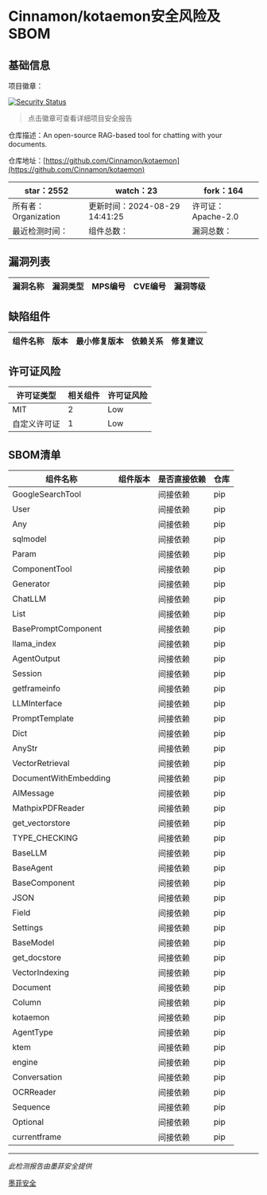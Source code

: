 # Cinnamon/kotaemon安全风险及SBOM

## 基础信息

项目徽章：

[![Security Status](https://www.murphysec.com/platform3/v31/badge/1829226022830030848.svg)](https://www.murphysec.com/console/report/1829226016928645120/1829226022830030848)

> 点击徽章可查看详细项目安全报告

仓库描述：An open-source RAG-based tool for chatting with your documents.

仓库地址：[https://github.com/Cinnamon/kotaemon](https://github.com/Cinnamon/kotaemon)

| star：2552 | watch：23 | fork：164 |
| ----------- | -------------- | ------------ |
| 所有者：Organization | 更新时间：2024-08-29 14:41:25 | 许可证：Apache-2.0 |
| 最近检测时间： | 组件总数： | 漏洞总数： |




## 漏洞列表

| 漏洞名称 | 漏洞类型 | MPS编号 | CVE编号 | 漏洞等级 |
| ------- | ------ | ------- | ------ | ----- |





## 缺陷组件

| 组件名称 | 版本 | 最小修复版本 | 依赖关系 | 修复建议 |
| -------- | ---- | ------------ | -------- | -------- |





## 许可证风险

| 许可证类型 | 相关组件 | 许可证风险 |
| ---------- | -------- | ---------- |
|MIT|2|Low|
|自定义许可证|1|Low|




## SBOM清单

| 组件名称 | 组件版本 | 是否直接依赖 | 仓库 |
| -------- | -------- | ------------ | ---- |
|GoogleSearchTool||间接依赖|pip|
|User||间接依赖|pip|
|Any||间接依赖|pip|
|sqlmodel||间接依赖|pip|
|Param||间接依赖|pip|
|ComponentTool||间接依赖|pip|
|Generator||间接依赖|pip|
|ChatLLM||间接依赖|pip|
|List||间接依赖|pip|
|BasePromptComponent||间接依赖|pip|
|llama_index||间接依赖|pip|
|AgentOutput||间接依赖|pip|
|Session||间接依赖|pip|
|getframeinfo||间接依赖|pip|
|LLMInterface||间接依赖|pip|
|PromptTemplate||间接依赖|pip|
|Dict||间接依赖|pip|
|AnyStr||间接依赖|pip|
|VectorRetrieval||间接依赖|pip|
|DocumentWithEmbedding||间接依赖|pip|
|AIMessage||间接依赖|pip|
|MathpixPDFReader||间接依赖|pip|
|get_vectorstore||间接依赖|pip|
|TYPE_CHECKING||间接依赖|pip|
|BaseLLM||间接依赖|pip|
|BaseAgent||间接依赖|pip|
|BaseComponent||间接依赖|pip|
|JSON||间接依赖|pip|
|Field||间接依赖|pip|
|Settings||间接依赖|pip|
|BaseModel||间接依赖|pip|
|get_docstore||间接依赖|pip|
|VectorIndexing||间接依赖|pip|
|Document||间接依赖|pip|
|Column||间接依赖|pip|
|kotaemon||间接依赖|pip|
|AgentType||间接依赖|pip|
|ktem||间接依赖|pip|
|engine||间接依赖|pip|
|Conversation||间接依赖|pip|
|OCRReader||间接依赖|pip|
|Sequence||间接依赖|pip|
|Optional||间接依赖|pip|
|currentframe||间接依赖|pip|


------

*此检测报告由墨菲安全提供*

[墨菲安全](www.murphysec.com)